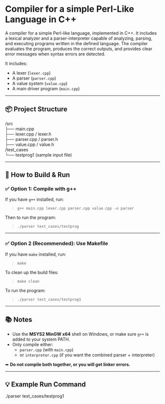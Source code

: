 ﻿# Compiler for a simple Perl-Like Language in C++

A compiler for a simple Perl-like language, implemented in C++. It includes a lexical analyzer and a parser-interpreter capable of analyzing, parsing, and executing programs written in the defined language. The compiler evaluates the program, produces the correct outputs, and provides clear error messages when syntax errors are detected.



It includes:
- A lexer (`lexer.cpp`)
- A parser (`parser.cpp`)
- A value system (`value.cpp`)
- A main driver program (`main.cpp`)

---

## 📦 Project Structure

/src  
├── main.cpp  
├── lexer.cpp / lexer.h  
├── parser.cpp / parser.h  
├── value.cpp / value.h  
/test_cases  
└── testprog1  (sample input file)

---

## 🚀 How to Build & Run

### ✅ Option 1: Compile with g++

If you have `g++` installed, run:

> `g++ main.cpp lexer.cpp parser.cpp value.cpp -o parser`

Then to run the program:

> `./parser test_cases/testprog`

---

### ✅ Option 2 (Recommended): Use Makefile

If you have `make` installed, run:

> `make`

To clean up the build files:

> `make clean`

To run the program:

> `./parser test_cases/testprog1`

---

## 📚 Notes

- Use the **MSYS2 MinGW x64** shell on Windows, or make sure `g++` is added to your system PATH.
- Only compile either:
  - `parser.cpp` (with `main.cpp`)
  - or `interpreter.cpp` (if you want the combined parser + interpreter)

➥ **Do not compile both together, or you will get linker errors.**

---

## 💡 Example Run Command

./parser test_cases/testprog1
